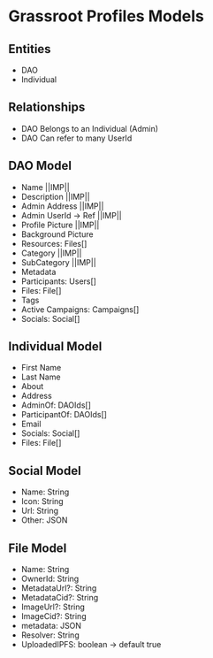 # Grassroot Profiles Models


## Entities
+ DAO
+ Individual

## Relationships
+ DAO Belongs to an Individual (Admin)
+ DAO Can refer to many UserId


## DAO Model
+ Name ||IMP||
+ Description ||IMP||
+ Admin Address ||IMP||
+ Admin UserId -> Ref ||IMP||
+ Profile Picture ||IMP||
+ Background Picture
+ Resources: Files[]
+ Category ||IMP||
+ SubCategory ||IMP||
+ Metadata
+ Participants: Users[]
+ Files: File[]
+ Tags
+ Active Campaigns: Campaigns[]
+ Socials: Social[]

## Individual Model
+ First Name
+ Last Name
+ About
+ Address
+ AdminOf: DAOIds[]
+ ParticipantOf: DAOIds[]
+ Email
+ Socials: Social[]
+ Files: File[]

## Social Model
+ Name: String
+ Icon: String
+ Url: String
+ Other: JSON

## File Model
+ Name: String
+ OwnerId: String
+ MetadataUrl?: String
+ MetadataCid?: String
+ ImageUrl?: String
+ ImageCid?: String
+ metadata: JSON
+ Resolver: String
+ UploadedIPFS: boolean -> default true